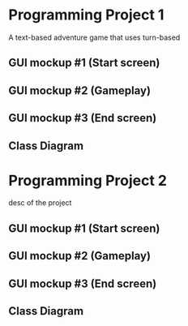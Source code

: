 # Programming Project 1
A text-based adventure game that uses turn-based 

## GUI mockup #1 (Start screen)

## GUI mockup #2 (Gameplay)

## GUI mockup #3 (End screen)

## Class Diagram

# Programming Project 2
desc of the project

## GUI mockup #1 (Start screen)

## GUI mockup #2 (Gameplay)

## GUI mockup #3 (End screen)

## Class Diagram
